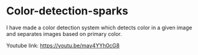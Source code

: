 # Color-detection-sparks
I have made a color detection system which detects color in a given image and separates images based on primary color.

Youtube link:
https://youtu.be/may4YYh0cG8

